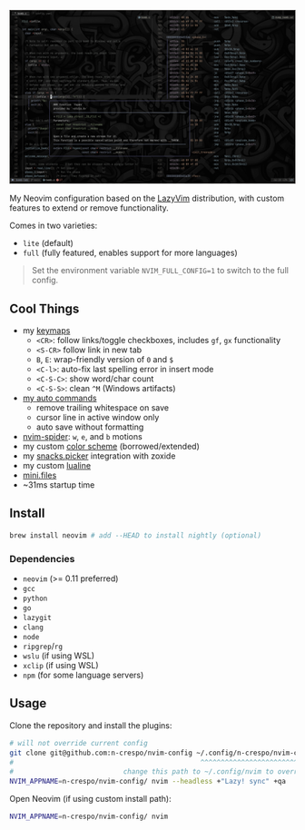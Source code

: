![image](./images/image.png)

My Neovim configuration based on the [LazyVim](https://www.lazyvim.org)
distribution, with custom features to extend or remove functionality.

Comes in two varieties:

- `lite` (default)
- `full` (fully featured, enables support for more languages)

> Set the environment variable `NVIM_FULL_CONFIG=1` to switch to the full config.

## Cool Things

- my [keymaps](./lua/config/keymaps.lua)
  - `<CR>`: follow links/toggle checkboxes, includes `gf`, `gx` functionality
  - `<S-CR>` follow link in new tab
  - `B`, `E`: wrap-friendly version of `0` and `$`
  - `<C-l>`: auto-fix last spelling error in insert mode
  - `<C-S-C>`: show word/char count
  - `<C-S-S>`: clean `^M` (Windows artifacts)
- [my auto commands](./lua/config/autocmds.lua)
  - remove trailing whitespace on save
  - cursor line in active window only
  - auto save without formatting
- [nvim-spider](./lua/plugins/spider.lua): `w`, `e`, and `b` motions
- my custom [color scheme](./colors/macro.lua) (borrowed/extended)
- my [snacks.picker](./lua/plugins/picker.lua) integration with zoxide
- my custom [lualine](./lua/plugins/lualine.lua)
- [mini.files](./lua/plugins/mini-files.lua)
- ~31ms startup time

## Install

```bash
brew install neovim # add --HEAD to install nightly (optional)
```

### Dependencies

- `neovim` (>= 0.11 preferred)
- `gcc`
- `python`
- `go`
- `lazygit`
- `clang`
- `node`
- `ripgrep`/`rg`
- `wslu` (if using WSL)
- `xclip` (if using WSL)
- `npm` (for some language servers)

## Usage

Clone the repository and install the plugins:

```bash
# will not override current config
git clone git@github.com:n-crespo/nvim-config ~/.config/n-crespo/nvim-config
#                                              ^^^^^^^^^^^^^^^^^^^^^^^^^^^^^
#                           change this path to ~/.config/nvim to override current config
NVIM_APPNAME=n-crespo/nvim-config/ nvim --headless +"Lazy! sync" +qa
```

Open Neovim (if using custom install path):

```bash
NVIM_APPNAME=n-crespo/nvim-config/ nvim
```
